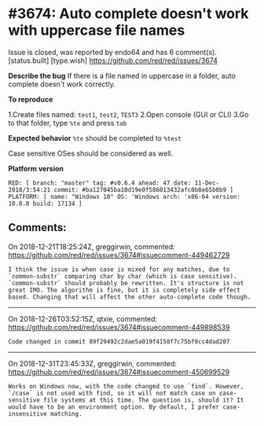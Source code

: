 
#3674: Auto complete doesn't work with uppercase file names
================================================================================
Issue is closed, was reported by endo64 and has 6 comment(s).
[status.built] [type.wish]
<https://github.com/red/red/issues/3674>

**Describe the bug**
If there is a file named in uppercase in a folder, auto complete doesn't work correctly.

**To reproduce**

1.Create files named: `test1`,  `test2`, `TEST3`
2.Open console (GUI or CLI)
3.Go to that folder, type `%te` and press `tab`

**Expected behavior**
`%te` should be completed to `%test`

Case sensitive OSes should be considered as well.

**Platform version**
```
RED: [ branch: "master" tag: #v0.6.4 ahead: 47 date: 11-Dec-2018/3:54:21 commit: #ba127045ba10d19e0f586013432afc0b8e65b0b9 ]
PLATFORM: [ name: "Windows 10" OS: 'Windows arch: 'x86-64 version: 10.0.0 build: 17134 ]
```



Comments:
--------------------------------------------------------------------------------

On 2018-12-21T18:25:24Z, greggirwin, commented:
<https://github.com/red/red/issues/3674#issuecomment-449462729>

    I think the issue is when case is mixed for any matches, due to `common-substr` comparing char by char (which is case sensitive). `common-substr` should probably be rewritten. It's structure is not great IMO. The algorithm is fine, but it is completely side effect based. Changing that will affect the other auto-complete code though.

--------------------------------------------------------------------------------

On 2018-12-26T03:52:15Z, qtxie, commented:
<https://github.com/red/red/issues/3674#issuecomment-449898539>

    Code changed in commit 89f29492c2dae5a019f4158f7c75bf8cc4dad207

--------------------------------------------------------------------------------

On 2018-12-31T23:45:33Z, greggirwin, commented:
<https://github.com/red/red/issues/3674#issuecomment-450699529>

    Works on Windows now, with the code changed to use `find`. However, `/case` is not used with find, so it will not match case on case-sensitive file systems at this time. The question is, should it? It would have to be an environment option. By default, I prefer case-insensitive matching. 

